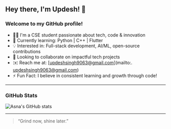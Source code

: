 
## Hey there, I'm Updesh! 👋

### Welcome to my GitHub profile!

- 👨‍💻 I'm a CSE student passionate about tech, code & innovation  
- 🚀 Currently learning: Python | C++ | Flutter  
- 💡 Interested in: Full-stack development, AI/ML, open-source contributions  
- 🤝 Looking to collaborate on impactful tech projects  
- ✉️ Reach me at: [updeshsingh9063@gmail.com](mailto:. updeshsingh9063@gmail.com)  
- ⚡ Fun Fact: I believe in consistent learning and growth through code!

---

### GitHub Stats

![Asna's GitHub stats](https://github-readme-stats.vercel.app/api?username=updeshsingh9063&show_icons=true&theme=radical)

---

> “Grind now, shine later.”
<!---
updeshsingh9063/updeshsingh9063 is a ✨ special ✨ repository because its `README.md` (this file) appears on your GitHub profile.
You can click the Preview link to take a look at your changes.
--->
